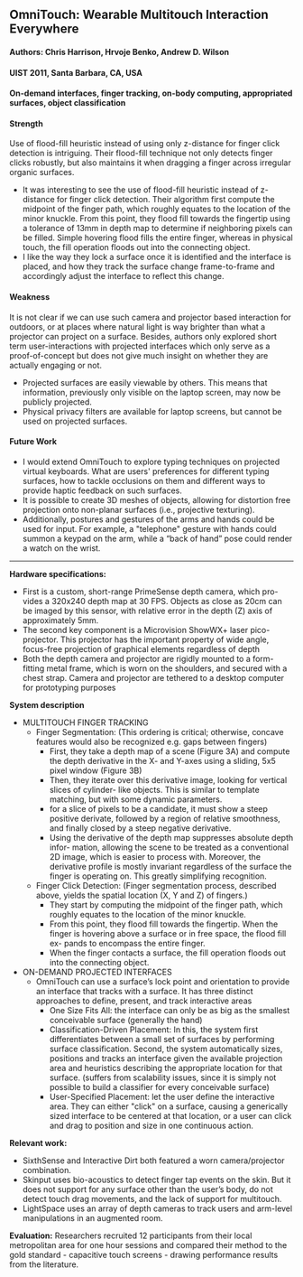 ## OmniTouch: Wearable Multitouch Interaction Everywhere

#### Authors: Chris Harrison, Hrvoje Benko, Andrew D. Wilson
#### UIST 2011, Santa Barbara, CA, USA
#### On-demand interfaces, finger tracking, on-body computing, appropriated surfaces, object classification 

#### Strength
Use of flood-fill heuristic instead of using only z-distance for finger click detection is intriguing. Their flood-fill technique not only detects finger clicks robustly, but also maintains it when dragging a finger across irregular organic surfaces.

- It was interesting to see the use of flood-fill heuristic instead of z-distance for finger click detection. Their algorithm first compute the midpoint of the finger path, which roughly equates to the location of the minor knuckle. From this point, they flood fill towards the fingertip using a tolerance of 13mm in depth map to determine if neighboring pixels can be filled. Simple hovering flood fills the entire finger, whereas in physical touch, the fill operation floods out into the connecting object.
- I like the way they lock a surface once it is identified and the interface is placed, and how they track the surface change frame-to-frame and accordingly adjust the interface to reflect this change.

#### Weakness
It is not clear if we can use such camera and projector based interaction for outdoors, or at places where natural light is way brighter than what a projector can project on a surface. Besides, authors only explored short term user-interactions with projected interfaces which only serve as a proof-of-concept but does not give much insight on whether they are actually engaging or not.
- Projected surfaces are easily viewable by others. This means that information, previously only visible on the laptop screen, may now be publicly projected.
- Physical privacy filters are available for laptop screens, but cannot be used on projected surfaces.

#### Future Work
- I would extend OmniTouch to explore typing techniques on projected virtual keyboards. What are users' preferences for different typing surfaces, how to tackle occlusions on them and different ways to provide haptic feedback on such surfaces.
- It is possible to create 3D meshes of objects, allowing for distortion free projection onto non-planar surfaces (i.e., projective texturing). 
- Additionally, postures and gestures of the arms and hands could be used for input. For example, a "telephone" gesture with hands could summon a keypad on the arm, while a “back of hand” pose could render a watch on the wrist.

---
**Hardware specifications:**
- First is a custom, short-range PrimeSense depth camera, which pro- vides a 320x240 depth map at 30 FPS. Objects as close as 20cm can be imaged by this sensor, with relative error in the depth (Z) axis of approximately 5mm.
- The second key component is a Microvision ShowWX+ laser pico-projector. This projector has the important property of wide angle, focus-free projection of graphical elements regardless of depth
- Both the depth camera and projector are rigidly mounted to a form-fitting metal frame, which is worn on the shoulders, and secured with a chest strap. Camera and projector are tethered to a desktop computer for prototyping purposes


**System description**
- MULTITOUCH FINGER TRACKING
  - Finger Segmentation: (This ordering is critical; otherwise, concave features would also be recognized e.g. gaps between fingers)
    - First, they take a depth map of a scene (Figure 3A) and compute the depth derivative in the X- and Y-axes using a sliding, 5x5 pixel window (Figure 3B)
    - Then, they iterate over this derivative image, looking for vertical slices of cylinder- like objects. This is similar to template matching, but with some dynamic parameters.
    - for a slice of pixels to be a candidate, it must show a steep positive derivate, followed by a region of relative smoothness, and finally closed by a steep negative derivative.
    - Using the derivative of the depth map suppresses absolute depth infor- mation, allowing the scene to be treated as a conventional 2D image, which is easier to process with. Moreover, the derivative profile is mostly invariant regardless of the surface the finger is operating on. This greatly simplifying recognition.
  - Finger Click Detection: (Finger segmentation process, described above, yields the spatial location (X, Y and Z) of fingers.)
    - They start by computing the midpoint of the finger path, which roughly equates to the location of the minor knuckle. 
    - From this point, they flood fill towards the fingertip. When the finger is hovering above a surface or in free space, the flood fill ex- pands to encompass the entire finger. 
    - When the finger contacts a surface, the fill operation floods out into the connecting object.
- ON-DEMAND PROJECTED INTERFACES
  - OmniTouch can use a surface’s lock point and orientation to provide an interface that tracks with a surface. It has three distinct approaches to define, present, and track interactive areas
    - One Size Fits All: the interface can only be as big as the smallest conceivable surface (generally the hand)
    - Classification-Driven Placement: In this, the system first differentiates between a small set of surfaces by performing surface classification. Second, the system automatically sizes, positions and tracks an interface given the available projection area and heuristics describing the appropriate location for that surface. (suffers from scalability issues, since it is simply not possible to build a classifier for every conceivable surface)
    - User-Specified Placement: let the user define the interactive area. They can either "click" on a surface, causing a generically sized interface to be centered at that location, or a user can click and drag to position and size in one continuous action.

**Relevant work:**
- SixthSense and Interactive Dirt both featured a worn camera/projector combination.
- Skinput uses bio-acoustics to detect finger tap events on the skin. But it does not support for any surface other than the user’s body, do not detect touch drag movements, and the lack of support for multitouch.
- LightSpace uses an array of depth cameras to track users and arm-level manipulations in an augmented room.

**Evaluation:**
Researchers recruited 12 participants from their local metropolitan area for one hour sessions and compared their method to the gold standard - capacitive touch screens - drawing performance results from the literature. 
